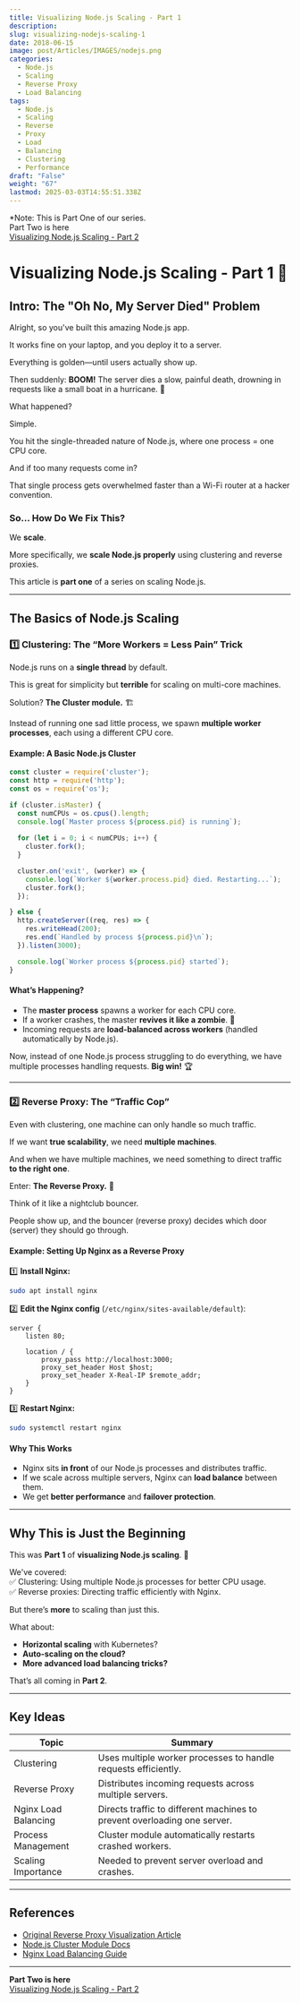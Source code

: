 ```yaml
---
title: Visualizing Node.js Scaling - Part 1
description: 
slug: visualizing-nodejs-scaling-1
date: 2018-06-15
image: post/Articles/IMAGES/nodejs.png
categories:
  - Node.js
  - Scaling
  - Reverse Proxy
  - Load Balancing
tags:
  - Node.js
  - Scaling
  - Reverse
  - Proxy
  - Load
  - Balancing
  - Clustering
  - Performance
draft: "False"
weight: "67"
lastmod: 2025-03-03T14:55:51.338Z
---
```

\*Note: This is Part One of our series.\
Part Two is here\
[Visualizing Node.js Scaling - Part 2](/post/Articles/27/node%20visualize%202.md)

# Visualizing Node.js Scaling - Part 1 🚀

## Intro: The "Oh No, My Server Died" Problem

Alright, so you've built this amazing Node.js app.

It works fine on your laptop, and you deploy it to a server.

Everything is golden—until users actually show up.

Then suddenly: **BOOM!** The server dies a slow, painful death, drowning in requests like a small boat in a hurricane. 🌊

What happened?

Simple.

You hit the single-threaded nature of Node.js, where one process = one CPU core.

And if too many requests come in?

That single process gets overwhelmed faster than a Wi-Fi router at a hacker convention.

### So… How Do We Fix This?

We **scale**.

More specifically, we **scale Node.js properly** using clustering and reverse proxies.

This article is **part one** of a series on scaling Node.js.

<!-- 
It's based on the concepts in [this great post](https://brianbraatz.github.io/p/foobar-how-reverse-proxies-visual/), but rewritten to focus purely on **Node.js scaling**.

Let's go! 🏎️💨 -->

***

## The Basics of Node.js Scaling

### 1️⃣ Clustering: The “More Workers = Less Pain” Trick

Node.js runs on a **single thread** by default.

This is great for simplicity but **terrible** for scaling on multi-core machines.

Solution? **The Cluster module.** 🏗️

Instead of running one sad little process, we spawn **multiple worker processes**, each using a different CPU core.

#### Example: A Basic Node.js Cluster

```js
const cluster = require('cluster');
const http = require('http');
const os = require('os');

if (cluster.isMaster) {
  const numCPUs = os.cpus().length;
  console.log(`Master process ${process.pid} is running`);
  
  for (let i = 0; i < numCPUs; i++) {
    cluster.fork();
  }

  cluster.on('exit', (worker) => {
    console.log(`Worker ${worker.process.pid} died. Restarting...`);
    cluster.fork();
  });

} else {
  http.createServer((req, res) => {
    res.writeHead(200);
    res.end(`Handled by process ${process.pid}\n`);
  }).listen(3000);

  console.log(`Worker process ${process.pid} started`);
}
```

#### What’s Happening?

* The **master process** spawns a worker for each CPU core.
* If a worker crashes, the master **revives it like a zombie**. 🧟
* Incoming requests are **load-balanced across workers** (handled automatically by Node.js).

Now, instead of one Node.js process struggling to do everything, we have multiple processes handling requests. **Big win!** 🏆

***

### 2️⃣ Reverse Proxy: The “Traffic Cop”

Even with clustering, one machine can only handle so much traffic.

If we want **true scalability**, we need **multiple machines**.

And when we have multiple machines, we need something to direct traffic **to the right one**.

Enter: **The Reverse Proxy.** 🏢

Think of it like a nightclub bouncer.

People show up, and the bouncer (reverse proxy) decides which door (server) they should go through.

#### Example: Setting Up Nginx as a Reverse Proxy

1️⃣ **Install Nginx:**

```sh
sudo apt install nginx
```

2️⃣ **Edit the Nginx config** (`/etc/nginx/sites-available/default`):

```nginx
server {
    listen 80;

    location / {
        proxy_pass http://localhost:3000;
        proxy_set_header Host $host;
        proxy_set_header X-Real-IP $remote_addr;
    }
}
```

3️⃣ **Restart Nginx:**

```sh
sudo systemctl restart nginx
```

#### Why This Works

* Nginx sits **in front** of our Node.js processes and distributes traffic.
* If we scale across multiple servers, Nginx can **load balance** between them.
* We get **better performance** and **failover protection**.

***

## Why This is Just the Beginning

This was **Part 1** of **visualizing Node.js scaling**. 🎉

We've covered:\
✅ Clustering: Using multiple Node.js processes for better CPU usage.\
✅ Reverse proxies: Directing traffic efficiently with Nginx.

But there’s **more** to scaling than just this.

What about:

* **Horizontal scaling** with Kubernetes?
* **Auto-scaling on the cloud?**
* **More advanced load balancing tricks?**

That’s all coming in **Part 2**.

***

## Key Ideas

| Topic                | Summary                                                                  |
| -------------------- | ------------------------------------------------------------------------ |
| Clustering           | Uses multiple worker processes to handle requests efficiently.           |
| Reverse Proxy        | Distributes incoming requests across multiple servers.                   |
| Nginx Load Balancing | Directs traffic to different machines to prevent overloading one server. |
| Process Management   | Cluster module automatically restarts crashed workers.                   |
| Scaling Importance   | Needed to prevent server overload and crashes.                           |

***

## References

* [Original Reverse Proxy Visualization Article](https://brianbraatz.github.io/p/foobar-how-reverse-proxies-visual/)
* [Node.js Cluster Module Docs](https://nodejs.org/api/cluster.html)
* [Nginx Load Balancing Guide](https://nginx.org/en/docs/http/load_balancing.html)

***

<!-- 
  That's it for Part 1! 🎉 Questions?

  Comments?

  Complaints about how your server caught fire?

  Let me know.🔥

  Stay tuned for **Part 2**, where we take this to the **next level** with **horizontal scaling, Kubernetes, and cloud magic!** 🚀
  ``` -->

**Part Two is here**\
[Visualizing Node.js Scaling - Part 2](/post/Articles/27/node%20visualize%202.md)
